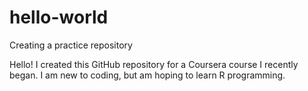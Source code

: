# hello-world
Creating a practice repository

Hello! I created this GitHub repository for a Coursera course I recently began. I am new to coding, but am hoping to learn R programming. 
